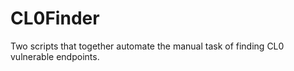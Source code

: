 # CL0Finder
Two scripts that together automate the manual task of finding CL0 vulnerable endpoints.
